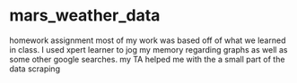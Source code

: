 # mars_weather_data
homework assignment
most of my work was based off of what we learned in class. 
I used xpert learner to jog my memory regarding graphs
as well as some other google searches. 
my TA helped me with the a small part of the data scraping
